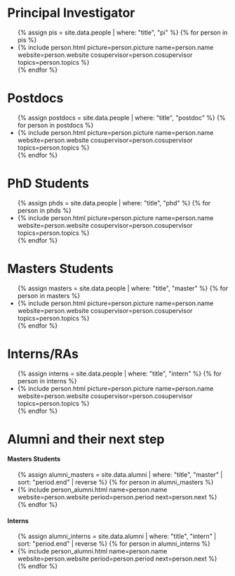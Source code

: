 
# Principal Investigator

<ul class="people">
{% assign pis = site.data.people | where: "title", "pi" %}
{% for person in pis %}
<li>
{% include person.html
    picture=person.picture
    name=person.name
    website=person.website
    cosupervisor=person.cosupervisor
    topics=person.topics
%}
</li>
{% endfor %}
</ul>

# Postdocs

<ul class="people">
{% assign postdocs = site.data.people | where: "title", "postdoc" %}
{% for person in postdocs %}
<li>
{% include person.html
    picture=person.picture
    name=person.name
    website=person.website
    cosupervisor=person.cosupervisor
    topics=person.topics
%}
</li>
{% endfor %}
</ul>

# PhD Students

<ul class="people">
{% assign phds = site.data.people | where: "title", "phd" %}
{% for person in phds %}
<li>
{% include person.html
    picture=person.picture
    name=person.name
    website=person.website
    cosupervisor=person.cosupervisor
    topics=person.topics
%}
</li>
{% endfor %}
</ul>

# Masters Students

<ul class="people">
{% assign masters = site.data.people | where: "title", "master" %}
{% for person in masters %}
<li>
{% include person.html
    picture=person.picture
    name=person.name
    website=person.website
    cosupervisor=person.cosupervisor
    topics=person.topics
%}
</li>
{% endfor %}
</ul>

# Interns/RAs

<ul class="people">
{% assign interns = site.data.people | where: "title", "intern" %}
{% for person in interns %}
<li>
{% include person.html
    picture=person.picture
    name=person.name
    website=person.website
    cosupervisor=person.cosupervisor
    topics=person.topics
%}
</li>
{% endfor %}
</ul>


# Alumni and their next step

#### Masters Students

<ul>
{% assign alumni_masters = site.data.alumni | where: "title", "master" | sort: "period.end"  | reverse %}
{% for person in alumni_masters %}
<li>
{% include person_alumni.html
    name=person.name
    website=person.website
    period=person.period
    next=person.next
%}
</li>
{% endfor %}
</ul>

#### Interns

<ul>
{% assign alumni_interns = site.data.alumni | where: "title", "intern" | sort: "period.end" | reverse %}
{% for person in alumni_interns %}
<li>
{% include person_alumni.html
    name=person.name
    website=person.website
    period=person.period
    next=person.next
%}
</li>
{% endfor %}
</ul>
